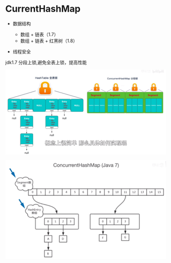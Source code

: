 # CurrentHashMap


* 数据结构

    - 数组 + 链表（1.7）
    - 数组 + 链表 + 红黑树（1.8）


* 线程安全

jdk1.7 分段上锁,避免全表上锁，提高性能

![10007](img/10007.png)

![10008](img/10008.png)



































